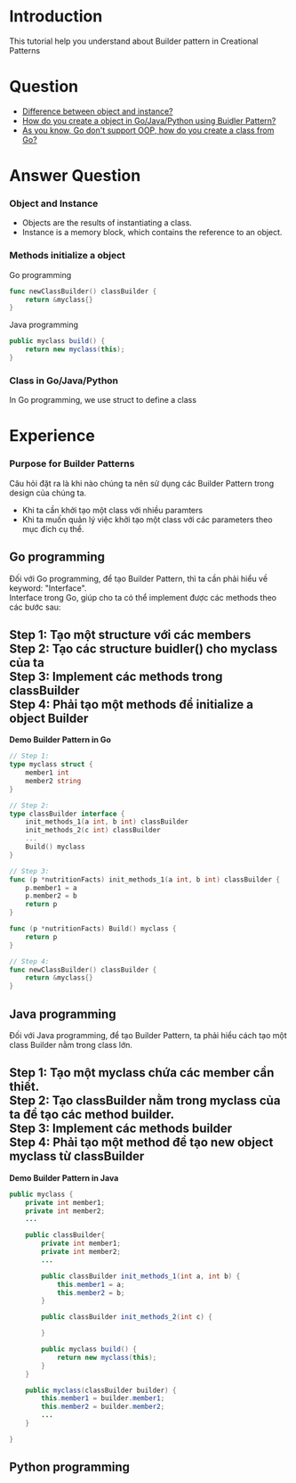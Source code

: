 # Introduction
This tutorial help you understand about Builder pattern in Creational Patterns

# Question
* [Difference between object and instance?](#object-and-instance)
* [How do you create a object in Go/Java/Python using Buidler Pattern?](#methods-initialize-a-object)
* [As you know, Go don't support OOP, how do you create a class from Go?](#class-in-gojavapython)

# Answer Question
### Object and Instance
- Objects are the results of instantiating a class. 
- Instance is a memory block, which contains the reference to an object. 

### Methods initialize a object
Go programming
```go
func newClassBuilder() classBuilder {
	return &myclass{}
}
```

Java programming
```java
public myclass build() {
    return new myclass(this);
}
```
### Class in Go/Java/Python
In Go programming, we use struct to define a class
# Experience
### Purpose for Builder Patterns
Câu hỏi đặt ra là khi nào chúng ta nên sử dụng các Builder Pattern trong design của chúng ta.
* Khi ta cần khởi tạo một class với nhiều paramters
* Khi ta muốn quản lý việc khởi tạo một class với các parameters theo mục đích cụ thể.
## Go programming

Đối với Go programming, để tạo Builder Pattern, thì ta cần phải hiểu về keyword: "Interface".  
Interface trong Go, giúp cho ta có thể implement được các methods theo các bước sau:  

**Step 1:** Tạo một structure với các members  
**Step 2:** Tạo các structure buidler() cho myclass của ta  
**Step 3:** Implement các methods trong classBuilder   
**Step 4:** Phải tạo một methods để initialize a object Builder  
--------------------------------------------------------------------------------
**Demo Builder Pattern in Go**
```go
// Step 1:
type myclass struct {
    member1 int 
    member2 string
}

// Step 2:
type classBuilder interface {
    init_methods_1(a int, b int) classBuilder
    init_methods_2(c int) classBuilder
    ...
	Build() myclass
}

// Step 3:
func (p *nutritionFacts) init_methods_1(a int, b int) classBuilder {
    p.member1 = a
    p.member2 = b
    return p
}

func (p *nutritionFacts) Build() myclass {
    return p
}

// Step 4:
func newClassBuilder() classBuilder {
	return &myclass{}
}

```

## Java programming
Đối với Java programming, để tạo Builder Pattern, ta phải hiểu cách tạo một class Builder nằm trong class lớn.  

**Step 1:** Tạo một myclass chứa các member cần thiết.  
**Step 2:** Tạo classBuilder nằm trong myclass của ta để tạo các method builder.  
**Step 3:** Implement các methods builder  
**Step 4:** Phải tạo một method để tạo new object myclass từ classBuilder  
--------------------------------------------------------------------------------
**Demo Builder Pattern in Java**
```java
public myclass {
    private int member1;
    private int member2;
    ...

    public classBuilder{
        private int member1;
        private int member2;
        ...

        public classBuilder init_methods_1(int a, int b) {
            this.member1 = a;
            this.member2 = b;
        }

        public classBuilder init_methods_2(int c) {

        }

        public myclass build() {
            return new myclass(this);
        }
    }

    public myclass(classBuilder builder) {
        this.member1 = builder.member1;
        this.member2 = builder.member2;
        ...
    }

}
```

## Python programming

```python

```